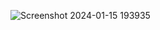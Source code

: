 ![Screenshot 2024-01-15 193935](https://github.com/LuseroNajera/Power-BI-projects/assets/155403528/fcf35f13-7227-4df6-b3d3-22c007f37a6d)
